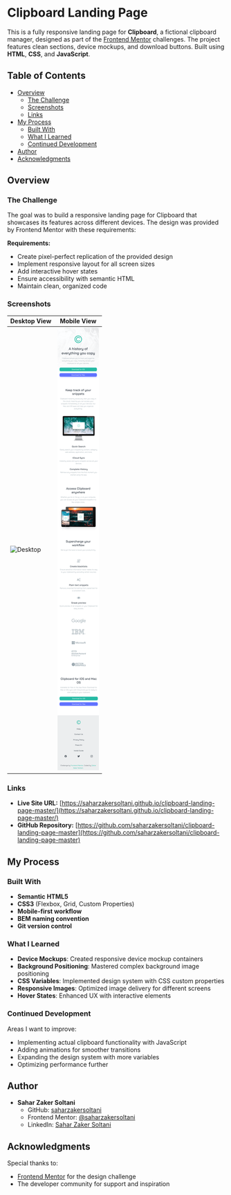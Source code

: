 # Clipboard Landing Page

This is a fully responsive landing page for **Clipboard**, a fictional clipboard manager, designed as part of the [Frontend Mentor](https://www.frontendmentor.io) challenges. The project features clean sections, device mockups, and download buttons. Built using **HTML**, **CSS**, and **JavaScript**.

## Table of Contents

- [Overview](#overview)
  - [The Challenge](#the-challenge)
  - [Screenshots](#screenshots)
  - [Links](#links)
- [My Process](#my-process)
  - [Built With](#built-with)
  - [What I Learned](#what-i-learned)
  - [Continued Development](#continued-development)
- [Author](#author)
- [Acknowledgments](#acknowledgments)

## Overview

### The Challenge

The goal was to build a responsive landing page for Clipboard that showcases its features across different devices. The design was provided by Frontend Mentor with these requirements:

**Requirements:**
- Create pixel-perfect replication of the provided design
- Implement responsive layout for all screen sizes
- Add interactive hover states
- Ensure accessibility with semantic HTML
- Maintain clean, organized code

### Screenshots

| Desktop View | Mobile View |
|--------------|-------------|
| ![Desktop](final-design/desktop.png) | ![Mobile](final-design/mobile.png) |

### Links

- **Live Site URL:** [https://saharzakersoltani.github.io/clipboard-landing-page-master/](https://saharzakersoltani.github.io/clipboard-landing-page-master/)
- **GitHub Repository:** [https://github.com/saharzakersoltani/clipboard-landing-page-master](https://github.com/saharzakersoltani/clipboard-landing-page-master)

## My Process

### Built With

- **Semantic HTML5**
- **CSS3** (Flexbox, Grid, Custom Properties)
- **Mobile-first workflow**
- **BEM naming convention**
- **Git version control**

### What I Learned

- **Device Mockups**: Created responsive device mockup containers
- **Background Positioning**: Mastered complex background image positioning
- **CSS Variables**: Implemented design system with CSS custom properties
- **Responsive Images**: Optimized image delivery for different screens
- **Hover States**: Enhanced UX with interactive elements

### Continued Development

Areas I want to improve:
- Implementing actual clipboard functionality with JavaScript
- Adding animations for smoother transitions
- Expanding the design system with more variables
- Optimizing performance further

## Author

- **Sahar Zaker Soltani**
  - GitHub: [saharzakersoltani](https://github.com/saharzakersoltani)
  - Frontend Mentor: [@saharzakersoltani](https://www.frontendmentor.io/profile/saharzakersoltani)
  - LinkedIn: [Sahar Zaker Soltani](https://www.linkedin.com/in/sahar-zaker-soltani)

## Acknowledgments

Special thanks to:
- [Frontend Mentor](https://www.frontendmentor.io) for the design challenge
- The developer community for support and inspiration
